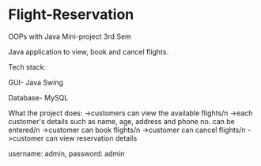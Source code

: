 # Flight-Reservation
OOPs with Java Mini-project 3rd Sem

Java application to view, book and cancel flights.

Tech stack:

GUI- Java Swing 

Database- MySQL

What the project does:
->customers can view the available flights/n
->each customer's details such as name, age, address and phone no. can be entered/n
->customer can book flights/n
->customer can cancel flights/n
->customer can view reservation details

username: admin, password: admin
